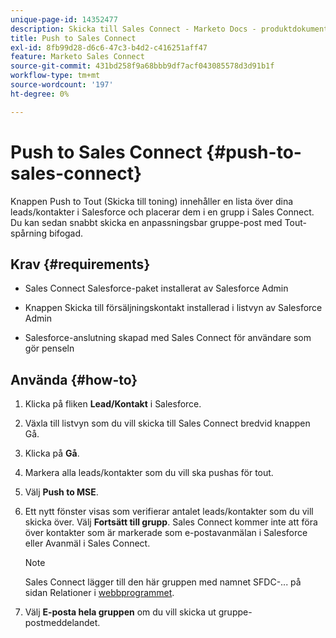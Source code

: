 ```yaml
---
unique-page-id: 14352477
description: Skicka till Sales Connect - Marketo Docs - produktdokumentation
title: Push to Sales Connect
exl-id: 8fb99d28-d6c6-47c3-b4d2-c416251aff47
feature: Marketo Sales Connect
source-git-commit: 431bd258f9a68bbb9df7acf043085578d3d91b1f
workflow-type: tm+mt
source-wordcount: '197'
ht-degree: 0%

---
```


# Push to Sales Connect {#push-to-sales-connect}

Knappen Push to Tout (Skicka till toning) innehåller en lista över dina leads/kontakter i Salesforce och placerar dem i en grupp i Sales Connect. Du kan sedan snabbt skicka en anpassningsbar gruppe-post med Tout-spårning bifogad.

## Krav {#requirements}

* Sales Connect Salesforce-paket installerat av Salesforce Admin

* Knappen Skicka till försäljningskontakt installerad i listvyn av Salesforce Admin

* Salesforce-anslutning skapad med Sales Connect för användare som gör penseln

## Använda {#how-to}

1. Klicka på fliken **Lead/Kontakt** i Salesforce.
1. Växla till listvyn som du vill skicka till Sales Connect bredvid knappen Gå.
1. Klicka på **Gå**.
1. Markera alla leads/kontakter som du vill ska pushas för tout.
1. Välj **Push to MSE**.
1. Ett nytt fönster visas som verifierar antalet leads/kontakter som du vill skicka över. Välj **Fortsätt till grupp**. Sales Connect kommer inte att föra över kontakter som är markerade som e-postavanmälan i Salesforce eller Avanmäl i Sales Connect.

   >[!NOTE]
   >
   >Sales Connect lägger till den här gruppen med namnet SFDC-... på sidan Relationer i [webbprogrammet](https://toutapp.com/login).

1. Välj **E-posta hela gruppen** om du vill skicka ut gruppe-postmeddelandet.
